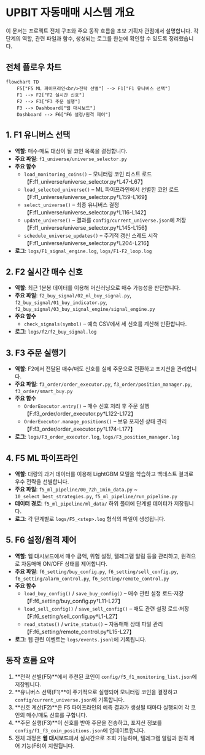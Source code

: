 # UPBIT 자동매매 시스템 개요

이 문서는 프로젝트 전체 구조와 주요 동작 흐름을 초보 기획자 관점에서 설명합니다. 각 단계의 역할, 관련 파일과 함수, 생성되는 로그를 한눈에 확인할 수 있도록 정리했습니다.

## 전체 플로우 차트

```mermaid
flowchart TD
    F5["F5 ML 파이프라인<br/>전략 선별"] --> F1["F1 유니버스 선택"]
    F1 --> F2["F2 실시간 신호"]
    F2 --> F3["F3 주문 실행"]
    F3 --> Dashboard["웹 대시보드"]
    Dashboard --> F6["F6 설정/원격 제어"]
```

## 1. F1 유니버스 선택
- **역할**: 매수·매도 대상이 될 코인 목록을 결정합니다.
- **주요 파일**: `f1_universe/universe_selector.py`
- **주요 함수**
  - `load_monitoring_coins()` – 모니터링 코인 리스트 로드 【F:f1_universe/universe_selector.py†L47-L67】
  - `load_selected_universe()` – ML 파이프라인에서 선별한 코인 로드 【F:f1_universe/universe_selector.py†L159-L169】
  - `select_universe()` – 최종 유니버스 결정 【F:f1_universe/universe_selector.py†L116-L142】
  - `update_universe()` – 결과를 `config/current_universe.json`에 저장 【F:f1_universe/universe_selector.py†L145-L156】
  - `schedule_universe_updates()` – 주기적 갱신 스레드 시작 【F:f1_universe/universe_selector.py†L204-L216】
- **로그**: `logs/F1_signal_engine.log`, `logs/F1-F2_loop.log`

## 2. F2 실시간 매수 신호
- **역할**: 최근 1분봉 데이터를 이용해 머신러닝으로 매수 가능성을 판단합니다.
- **주요 파일**: `f2_buy_signal/02_ml_buy_signal.py`, `f2_buy_signal/01_buy_indicator.py`, `f2_buy_signal/03_buy_signal_engine/signal_engine.py`
- **주요 함수**
  - `check_signals(symbol)` – 예측 CSV에서 세 신호를 계산해 반환합니다.
- **로그**: `logs/f2/f2_buy_signal.log`

## 3. F3 주문 실행기
- **역할**: F2에서 전달된 매수/매도 신호를 실제 주문으로 전환하고 포지션을 관리합니다.
- **주요 파일**: `f3_order/order_executor.py`, `f3_order/position_manager.py`, `f3_order/smart_buy.py`
- **주요 함수**
  - `OrderExecutor.entry()` – 매수 신호 처리 후 주문 실행 【F:f3_order/order_executor.py†L122-L172】
  - `OrderExecutor.manage_positions()` – 보유 포지션 상태 관리 【F:f3_order/order_executor.py†L174-L177】
- **로그**: `logs/F3_order_executor.log`, `logs/F3_position_manager.log`

## 4. F5 ML 파이프라인
- **역할**: 대량의 과거 데이터를 이용해 LightGBM 모델을 학습하고 백테스트 결과로 우수 전략을 선별합니다.
- **주요 파일**: `f5_ml_pipeline/00_72h_1min_data.py` ~ `10_select_best_strategies.py`, `f5_ml_pipeline/run_pipeline.py`
- **데이터 경로**: `f5_ml_pipeline/ml_data/` 하위 폴더에 단계별 데이터가 저장됩니다.
- **로그**: 각 단계별로 `logs/F5_<step>.log` 형식의 파일이 생성됩니다.

## 5. F6 설정/원격 제어
- **역할**: 웹 대시보드에서 매수 금액, 위험 설정, 텔레그램 알림 등을 관리하고, 원격으로 자동매매 ON/OFF 상태를 제어합니다.
 - **주요 파일**: `f6_setting/buy_config.py`, `f6_setting/sell_config.py`, `f6_setting/alarm_control.py`, `f6_setting/remote_control.py`
 - **주요 함수**
   - `load_buy_config()` / `save_buy_config()` – 매수 관련 설정 로드·저장 【F:f6_setting/buy_config.py†L11-L27】
   - `load_sell_config()` / `save_sell_config()` – 매도 관련 설정 로드·저장 【F:f6_setting/sell_config.py†L1-L27】
   - `read_status()` / `write_status()` – 자동매매 상태 파일 관리 【F:f6_setting/remote_control.py†L15-L27】
- **로그**: 웹 관련 이벤트는 `logs/events.jsonl`에 기록됩니다.

## 동작 흐름 요약
1. **전략 선별(F5)**에서 추천된 코인이 `config/f5_f1_monitoring_list.json`에 저장됩니다.
2. **유니버스 선택(F1)**이 주기적으로 실행되어 모니터링 코인을 결정하고 `config/current_universe.json`에 기록합니다.
3. **신호 계산(F2)**은 F5 파이프라인의 예측 결과가 생성될 때마다 실행되어 각 코인의 매수/매도 신호를 구합니다.
4. **주문 실행(F3)**이 신호를 받아 주문을 전송하고, 포지션 정보를 `config/f1_f3_coin_positions.json`에 업데이트합니다.
5. 전체 과정은 **웹 대시보드**에서 실시간으로 조회 가능하며, 텔레그램 알림과 원격 제어 기능(F6)이 지원됩니다.

